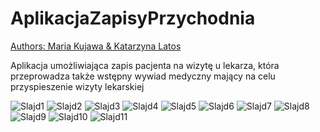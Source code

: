 # AplikacjaZapisyPrzychodnia

<ins>Authors: Maria Kujawa & Katarzyna Latos</ins>

Aplikacja umożliwiająca zapis pacjenta na wizytę u lekarza, która przeprowadza także wstępny wywiad medyczny mający na celu przyspieszenie wizyty lekarskiej

![Slajd1](https://user-images.githubusercontent.com/101888814/159359852-00de8f2e-ada2-4413-a331-2f1abdaa4a6f.JPG)
![Slajd2](https://user-images.githubusercontent.com/101888814/159359895-0f30eb44-e10d-483b-af0d-565aaca37fed.JPG)
![Slajd3](https://user-images.githubusercontent.com/101888814/159360131-54bbf79e-3282-459f-82bc-fcd113fe0e8a.JPG)
![Slajd4](https://user-images.githubusercontent.com/101888814/159359977-dabff111-1ab3-4cb4-9aa2-eb5c2438cd35.JPG)
![Slajd5](https://user-images.githubusercontent.com/101888814/159359931-6ce77ea1-de50-4031-8bd3-7c48b25bc8f5.JPG)
![Slajd6](https://user-images.githubusercontent.com/101888814/159359942-156fd458-12eb-470b-b302-b11734a99d27.JPG)
![Slajd7](https://user-images.githubusercontent.com/101888814/159359993-f4d4dd70-f245-4f4c-85f3-06a095f62a7d.JPG)
![Slajd8](https://user-images.githubusercontent.com/101888814/159360000-8d569a7f-4512-4768-9710-784090aac761.JPG)
![Slajd9](https://user-images.githubusercontent.com/101888814/159360013-7804d7a9-cb18-487f-a4d4-53832eaf4126.JPG)
![Slajd10](https://user-images.githubusercontent.com/101888814/159360023-b637c952-49bc-4485-9630-c5c0fa876abd.JPG)
![Slajd11](https://user-images.githubusercontent.com/101888814/159360031-f57a46b2-facc-4860-a96f-9ba8a60a10e5.JPG)
